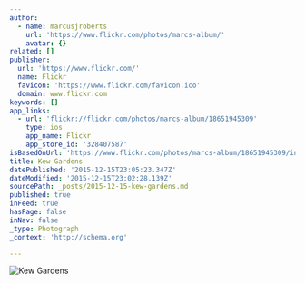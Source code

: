 ```yaml
---
author:
  - name: marcusjroberts
    url: 'https://www.flickr.com/photos/marcs-album/'
    avatar: {}
related: []
publisher:
  url: 'https://www.flickr.com/'
  name: Flickr
  favicon: 'https://www.flickr.com/favicon.ico'
  domain: www.flickr.com
keywords: []
app_links:
  - url: 'flickr://flickr.com/photos/marcs-album/18651945309'
    type: ios
    app_name: Flickr
    app_store_id: '328407587'
isBasedOnUrl: 'https://www.flickr.com/photos/marcs-album/18651945309/in/datetaken-public/'
title: Kew Gardens
datePublished: '2015-12-15T23:05:23.347Z'
dateModified: '2015-12-15T23:02:28.139Z'
sourcePath: _posts/2015-12-15-kew-gardens.md
published: true
inFeed: true
hasPage: false
inNav: false
_type: Photograph
_context: 'http://schema.org'

---
```

![Kew Gardens](https://farm6.staticflickr.com/5589/18651945309_0515128828_b.jpg)